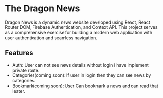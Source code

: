 # The Dragon News

Dragon News is a dynamic news website developed using React, React Router DOM, Firebase Authentication, and Context API. This project serves as a comprehensive exercise for building a modern web application with user authentication and seamless navigation. 

## Features
<ul>
  <li>Auth: User can not see news details without login i have implement private route.</li>
  <li>Categories(coming soon): If user in login then they can see news by categories.</li>
  <li>Bookmark(coming soon): User Can bookmark a news and can read that leater.</li>
</ul>
